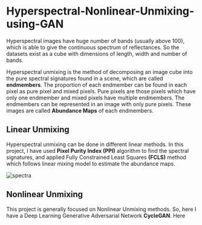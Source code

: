 # Hyperspectral-Nonlinear-Unmixing-using-GAN
Hyperspectral images have huge number of bands (usually above 100), which is able to give the continuous spectrum of reflectances. So the datasets exist as a cube with dimensions of length, width and number of bands. 

Hyperspectral unmixing is the method of decomposing an image cube into the pure spectral signatures found in a scene, which are called **endmembers**. 
The proportion of each endmember can be found in each pixel as pure pixel and mixed pixels. Pure pixels are those pixels which have only one endmember and mixed pixels have multiple endmembers.
The endmembers can be represented in an image with only pure pixels. These images are called **Abundance Maps** of each endmembers.

## Linear Unmixing
Hyperspectral unmixing can be done in different linear methods. In this project, I have used **Pixel Purity Index (PPI)** algorithm to find the spectral signatures, and applied Fully Constrained Least Squares **(FCLS)** method which follows linear mixing model to estimate the abundance maps.

![spectra](https://github.com/Mainak21/Hyperspectral-Nonlinear-Unmixing-using-GAN/Urban_spectralProfile.png)

## Nonlinear Unmixing
This project is generally focused on Nonlinear Unmixing methods. So, here I have a Deep Learning Generative Adversarial Network **CycleGAN**. Here

